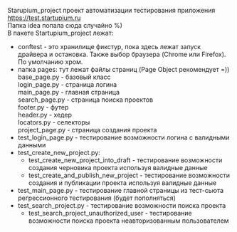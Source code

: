 Starupium_project проект автоматизации тестирования приложения https://test.startupium.ru<br>
Папка idea попала сюда случайно %)<br>
В пакете Startupium_project лежат:
- conftest - это хранилище фикстур, пока здесь лежат запуск драйвера и остановка. Также выбор браузера (Chrome или Firefox). По умолчанию хром.<br>
- папка pages: тут лежат файлы страниц (Page Object рекомендует =))<br>
   base_page.py - базовый класс<br>
   login_page.py - страница логина<br>
   main_page.py - главная страница<br>
   search_page.py - страница поиска проектов<br>
   footer.py - футер<br>
   header.py -  хедер<br>
   locators.py - селекторы<br>
   project_page.py - страница создания проекта<br>
- test_login_page.py - тестирование возможности логина с валидными данными
- test_create_new_project.py:<br>
     - test_create_new_project_into_draft - тестирование возможности создания черновика проекта используя валидные данные
     - test_create_and_publish_new_project - тестирование возможности создания и публикации проекта используя валидные данные 
- test_main_page.py - тестирование главной страницы из тест-сьюта регрессионного тестирования (будет пополняться)<br>
- test_search_project.py - тестирование возможности поиска проекта<br>
     - test_search_project_unauthorized_user - тестирование возможности поиска проекта неавторизованным пользователем
     
   
